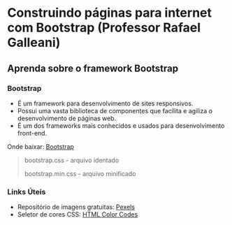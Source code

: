 # Construindo páginas para internet com Bootstrap (Professor Rafael Galleani)

## Aprenda sobre o framework Bootstrap

### Bootstrap

- É um framework para desenvolvimento de sites responsivos.
- Possui uma vasta biblioteca de componentes que facilita e agiliza o desenvolvimento de páginas web.
- É um dos frameworks mais conhecidos e usados para desenvolvimento front-end.

Onde baixar: [Bootstrap](https://getbootstrap.com/)

> bootstrap.css - arquivo identado
>
> bootstrap.min.css - arquivo minificado

### Links Úteis

- Repositório de imagens gratuitas: [Pexels](https://www.pexels.com)
- Seletor de cores CSS: [HTML Color Codes](https://html-color.codes/)
